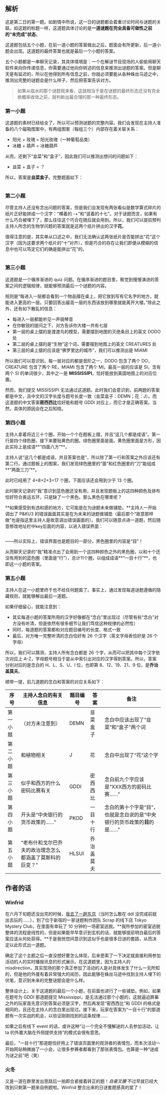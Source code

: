 ## 解析

这是第二日的第一题。如剧情中所说，这一日的谜题都会着重讨论时间与谜题的关联。如这题的标题一样，这道题具体讨论的是**一道谜题在完全具备可做性之前的“未完成”状态**。

这道题包括五个小题，在前一道小题的答案做出之后，题面会有所更新，后一道小题会出现。这道题的最终答案也就是最后一个小题的答案。

五个小题都是一串聊天记录，其具体情境是：一个在解谜节目现场的人偷偷用聊天软件来向你传递信息，你需要通过他向你转述的信息来推测出谜题的答案。但是聊天是有延迟的，所以在他得到所有信息之前，你就必须要能从各种蛛丝马迹之中，推测出完整的谜题会是什么样子，然后把答案告诉对方。

> 如果从临水的那个谜题观来看，这就相当于是在谜题的最终形态还没有完全依概率收敛之前，就判断出最合理的那一种最终形态。

### 第一小题

这道题的素材已经给全了，所以可以预测谜题的完整内容。我们会发现在主持人准备的八个磁吸图案中，有两组图案（每组三个）内部存在着关联关系：

- 阳光 + 玫瑰 = 阳光玫瑰（一种葡萄品类）
- 冰糖 + 葫芦 = 冰糖葫芦

从而，还剩下“韭菜”和“盒子”，因此我们可以推测出想问的问题如下：

- 韭菜 + 盒子 = ？

所以，答案是**韭菜盒子**。完整题面如下：

<img class="puzzle-image" src="media/solution/day2_01/3.webp" alt="">

### 第二小题

尽管主持人还没有念出问题的答案，但是我们会发现有两张看似是数学算式碎片的纸片正好能拼成一个汉字：“横着的 -\+”和“竖着的十七”。对于谜题而言，如果有什么巧合被埋下了，那么往往这个巧合在随后就会用到。所以，我们可以提前预判主持人所念的生物学问题的答案就是这两个纸片拼出的汉字**花**。

值得注意的是，其实单从口述之中，我们无法确认这两张纸片是否能拼出“花”这个汉字（因为这要求两个纸片的“十”对齐），但是巧合的存在让我们即便从模糊的信息中也可以笃定它们的确是能拼出“花”的。

<img class="puzzle-image" src="media/solution/day2_01/2.webp" alt="">

### 第三小题

这道题是一个循序渐进的 quiz 问题。在循序渐进的题目里，察觉到慢慢演进的答案之间的逻辑规律，就能够预测最后一个谜题的内容。

规则是“每进入一层都会看到一个物品摆在桌上，把它放到写有它名字的地方，就能进入更高的一层。只要回答出最高一层的东西该放到哪里就能离开大楼。”除此之外，还有如下散乱的信息：

- 每进入一层都能听见一声钢琴音
- 在你敏锐的提问之下，对方告诉你大楼一共有七层
- 第一层的桌上摆的是渡渡鸟的模型，需要摆到地图的灭绝条目上的英文 DODO 处
- 第二层的桌上摆的是“生物”这个词，需要摆到地图上的英文 CREATURES 处
- 第三层的桌上摆的应该是“佛罗里达的城市”，我们可以推测出是 MIAMI

所以我们可以意识到，每一层对应的都是音阶之一，DODO 包含了两个 DO，CREATURE 包含了两个 RE，MIAMI 包含了两个 MI。最高一层的应该是 SI，含有两个 SI 的单词很少，其中之一是 **MISSISSIPI**，恰好能放到美国地图上的对应位置。

然而，我们提交 MISSISSIPI 无法通过这道题。此时我们会意识到，前两题的答案都是中文，且中文的汉字长度与题号长度一致（韭菜盒子：DEMN；花：J）。而这道题的中文答案**密西西比**恰好能和题号 GDDI 对应上，而它才是正确答案。当然，具体的原因会在之后知晓。

### 第四小题

主持人拿着将近三十个圈，开始一个个在题板上摆，并且“这几个都是成语”。第一行是四个绿色圈，接下来要贴黄色的圈。绿色圈里面是面，黄色圈里面是方形，因此实际上是成语**“四面八方”**。

主持人说“这几个都是成语，并且答案也是”，所以除了第一行和答案之外应该还有第二行。通过题板上的图案，我们发现绿色圈里的“面”和红色圈里的“刀”能组成**“两面三刀”**。

此时已经用了 4+8+2+3=17 个圈，下面应该还会用到少于 13 个圈。

此时聊天记录的“我”意识到蓝色圈还没有用，并且发现题板上的这四种颜色及排布恰好符合奥运五环，只是缺了一个黑色。那么黑色在哪里呢？

**如果感受到有违和感的地方，它可能是在为谜题未来做铺垫。**主持人一开始调出了 P&KU3 的错误画面其实是在为未来的谜题做铺垫（最后那个“故意那样做”也是指这里主持人是故意调出错误画面的）。我们可以随意点进一道题，然后随意修改地址栏中key后面的内容，以进入错误界面：

<img class="puzzle-image" src="media/solution/day2_01/1.webp" alt="">

——所以实际上，错误界面也是题目的一部分，黑色圈里的内容是“目”！

从而聊天记录的“我”精准点出了会用到一个这四种颜色之外的黑色圈，以和十个还没有用到的蓝色圈（里面是“行”），总计11个圈，以组成成语**“一目十行”**，也即这一小题的答案。

### 第五小题

主持人在这一小题里终于也不给任何题面了。事实上，通过发现每道谜题遵循的隐藏规则，就能够解出最后一道题。

如果仔细留心，就能注意到：

- 其实每道小题的答案所用的汉字好像都在“念白”里出现过（尽管有些“念白”对方没有听清，但是依然有很多细节让我们笃信这种规律的必然性）
- 同时，每道题的答案都和对应题目编号的长度、格式一致
- 最后，对方唯一完整听清的念白恰好有 26 个汉字（英文字母表恰好是 26 个字母）

所以，我们可以猜测，主持人所有念白都是 26 个字，从而可以把其中每个汉字依次对应上 A-Z，字母题号相当于是从中索引出对应的汉字得到答案。所以，答案分别对应的是念白的 H、L、S、U、I 位，也即第 8、12、19、21、9 位，是**乔治盖莫夫**。

顺带一提，前几道题的念白和答案的对应关系如下：

| 序号     | 主持人念白的有关信息                                     | 题目编号 | 答案       | 备注                                                         |
| -------- | -------------------------------------------------------- | -------- | ---------- | ------------------------------------------------------------ |
| 第一小题 | （对方未注意到）                                         | DEMN     | 韭菜盒子   | 念白中应该出现了“韭菜”和“盒子”两个词                         |
| 第二小题 | 和植物相关                                               | J        | 花         | 念白中出现了“花”这个字                                       |
| 第三小题 | 似乎和西方的什么密码比赛有关                             | GDDI     | 密西西比   | 念白前九个字应该是“XXX西方的密码比赛……”                      |
| 第四小题 | 开头是“中央银行的货币政策的……”                           | PKOD     | 一目十行   | 念白的第十个字是“目”，也就是念白说的是“中央银行的货币政策的**目**的是……” |
| 第五小题 | “老布什和戈尔巴乔夫的政治理念怎么都涵盖了莫斯科的巨变？” | HLSUI    | 乔治盖莫夫 |                                                              |


## 作者的话

### Winfrid

在六月下旬题还没出完的时候，[我去了一趟东京](https://www.bilibili.com/read/cv36362956/)（当时怎么敢在 ddl 没完成前就出去玩的……），到了位于新宿的一家谜题制作团队 Scrap 的线下店 Tokyo Mystery Club，在里面有幸玩了 10 分钟的一场密室逃脱。**我所参加的密室逃脱整体的流程是线性的，但是如果能早早意识到玄机的话，就能够提前明白最后的答案应该从何处获得。**于是我恍惚间意识到这似乎也是很多日谜的套路，从而决定以此形式出一道题。

确定了这个主题之后一直没想好要怎么体现，后来思索了一下决定就直接利用参加活动的人的实时播报讯息的形式展示。在这道题里，因为主持人的 misdirection，其实现场的那个真正参加了活动的人是对具体发生了什么一无所知的，但是他的外援有着非常强大的阅历，因此能够在蛛丝马迹中找到主持人埋下的伏笔，意识到未来的完整谜题会是什么样。

整体设计上，关于这道题的最后一个小题，在前面也进行了一些铺垫。例如，如果在题号为 GDDI 那道题提交 Mississippi，是无法通过那个小题的，这就逼迫屏幕之外的玩家首先意识到答案必须是汉字，然后再发现“密西西比”和 GDDI 的格式是相同的，且还在主持人的念白里出现过。接下来，玩家在答案为“一目十行”的那道题有一次实战的机会，以验证刚刚找到的这条规律……

如果之后有线下 event 的话，或许这种“让一个完全不懂解谜的人去参加活动，让 ta 的外置大脑在外侧提供支持”的模式会很有意思。

最后，“一目十行”那道题恰好用上了错误页面里的观测者的表情包，而本次活动一开始网站稍微崩了一小会，让很多参赛者都看到了那张表情包。也算是一种“谜成为谜之前”吧（笑）

### 火冬

又是一道在群里发出思路后一拍即合紧接着转正的题！*自豪叉腰* 不过早就已经大改到只剩第一题来自例题啦。Winfrid 整合出来的日谜套题感真的爱了！